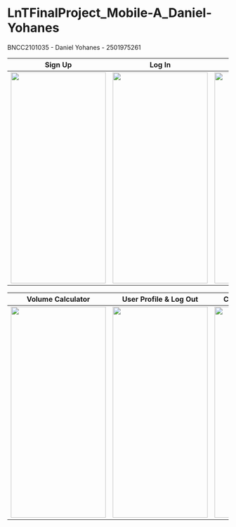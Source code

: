 # LnTFinalProject_Mobile-A_Daniel-Yohanes
BNCC2101035 - Daniel Yohanes - 2501975261



Sign Up                    |  Log In                   |  Counter                  |  Area Calculator
:-------------------------:|:-------------------------:|:-------------------------:|:-------------------------:
<img src=https://user-images.githubusercontent.com/55547834/167707391-86a7d954-1c33-4f05-bfba-1dfcd9747a67.gif width="216" height="480"/> | <img src=https://user-images.githubusercontent.com/55547834/167707376-da6931e2-6cbd-409c-b4fb-0e084570b2be.gif width="216" height="480"/> | <img src=https://user-images.githubusercontent.com/55547834/167707355-76b65e08-0166-4aa9-9cd4-5c8179df1b7c.gif width="216" height="480"/> | <img src="https://user-images.githubusercontent.com/55547834/167706315-43b4113c-6f64-413a-97b3-dac67e71cd06.gif" width="216" height="480"/>

Volume Calculator          |  User Profile & Log Out    |  Creator & Asset Credit   |
:-------------------------:|:-------------------------:|:-------------------------:|
<img src=https://user-images.githubusercontent.com/55547834/167707399-c506f14c-f8c0-476c-93a0-e7225e2c8a78.gif width="216" height="480"/> | <img src="https://user-images.githubusercontent.com/55547834/167707386-d55edacf-89f8-4b63-857e-ebae01c92c81.gif" width="216" height="480"/> | <img src=https://user-images.githubusercontent.com/55547834/167707364-bdde5fe9-6189-4123-a81a-abf2b7d6ac98.gif width="216" height="480"/>
